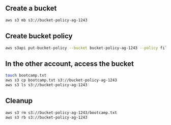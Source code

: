 ## Create a bucket

```sh
aws s3 mb s3://bucket-policy-ag-1243
```

## Create bucket policy

```sh
aws s3api put-bucket-policy --bucket bucket-policy-ag-1243 --policy file://policy.json
```

## In the other account, access the bucket

```sh
touch bootcamp.txt
aws s3 cp bootcamp.txt s3://bucket-policy-ag-1243
aws s3 ls s3://bucket-policy-ag-1243
```

## Cleanup

```sh
aws s3 rm s3://bucket-policy-ag-1243/bootcamp.txt
aws s3 rb s3://bucket-policy-ag-1243
```
